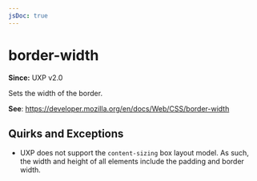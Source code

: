 ```yaml
---
jsDoc: true
---
```

# border-width

**Since:** UXP v2.0

Sets the width of the border.

**See**: https://developer.mozilla.org/en/docs/Web/CSS/border-width

## Quirks and Exceptions

* UXP does not support the `content-sizing` box layout model. As such, the width and height of all elements include the padding and border width.